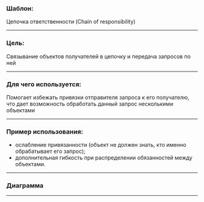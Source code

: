 ### Шаблон:

Цепочка ответственности (Chain of responsibility)

----------------------------------------------------------------------------------------------------------------------
### Цель:

Связывание объектов получателей в цепочку и передача запросов по ней 

----------------------------------------------------------------------------------------------------------------------
### Для чего используется:

Помогает избежать привязки отправителя запроса к его получателю, что дает возможность обработать данный запрос
несколькими объектами

----------------------------------------------------------------------------------------------------------------------
### Пример использования:

- ослабление привязанности (объект не должен знать, кто именно обрабатывает его запрос);
- дополнительная гибкость при распределении обязанностей между объектами.

----------------------------------------------------------------------------------------------------------------------
### Диаграмма


----------------------------------------------------------------------------------------------------------------------